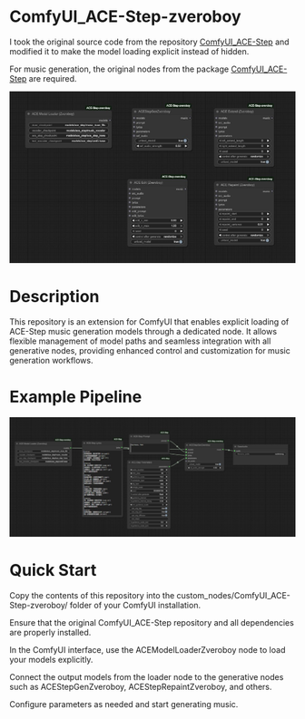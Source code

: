 # ComfyUI_ACE-Step-zveroboy

I took the original source code from the repository [ComfyUI_ACE-Step](https://github.com/billwuhao/ComfyUI_ACE-Step) and modified it to make the model loading explicit instead of hidden.

For music generation, the original nodes from the package [ComfyUI_ACE-Step](https://github.com/billwuhao/ComfyUI_ACE-Step) are required.

![comfy-ace-step](https://github.com/thezveroboy/ComfyUI_ACE-Step-zveroboy/blob/main/nodes.jpg)

# Description

This repository is an extension for ComfyUI that enables explicit loading of ACE-Step music generation models through a dedicated node. It allows flexible management of model paths and seamless integration with all generative nodes, providing enhanced control and customization for music generation workflows.

# Example Pipeline

![comfy-ace-step](https://github.com/thezveroboy/ComfyUI_ACE-Step-zveroboy/blob/main/flow.jpg)

# Quick Start

Copy the contents of this repository into the custom_nodes/ComfyUI_ACE-Step-zveroboy/ folder of your ComfyUI installation.

Ensure that the original ComfyUI_ACE-Step repository and all dependencies are properly installed.

In the ComfyUI interface, use the ACEModelLoaderZveroboy node to load your models explicitly.

Connect the output models from the loader node to the generative nodes such as ACEStepGenZveroboy, ACEStepRepaintZveroboy, and others.

Configure parameters as needed and start generating music.

